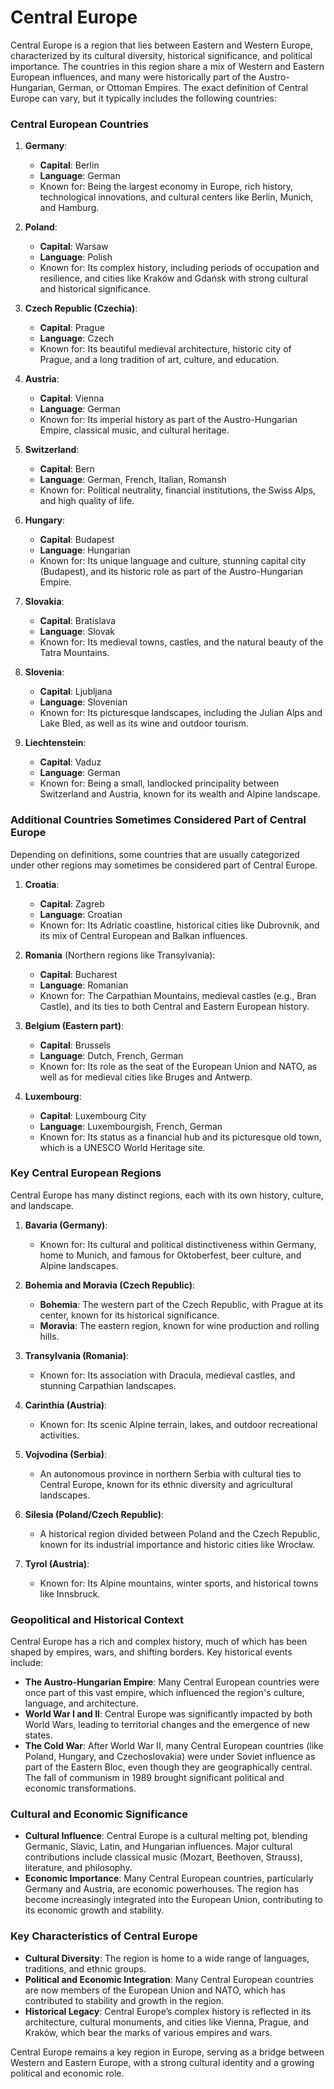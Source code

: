 # Central Europe

Central Europe is a region that lies between Eastern and Western Europe, characterized by its cultural diversity, historical significance, and political importance. The countries in this region share a mix of Western and Eastern European influences, and many were historically part of the Austro-Hungarian, German, or Ottoman Empires. The exact definition of Central Europe can vary, but it typically includes the following countries:

### **Central European Countries**

1. **Germany**:
   - **Capital**: Berlin
   - **Language**: German
   - Known for: Being the largest economy in Europe, rich history, technological innovations, and cultural centers like Berlin, Munich, and Hamburg.

2. **Poland**:
   - **Capital**: Warsaw
   - **Language**: Polish
   - Known for: Its complex history, including periods of occupation and resilience, and cities like Kraków and Gdańsk with strong cultural and historical significance.

3. **Czech Republic (Czechia)**:
   - **Capital**: Prague
   - **Language**: Czech
   - Known for: Its beautiful medieval architecture, historic city of Prague, and a long tradition of art, culture, and education.

4. **Austria**:
   - **Capital**: Vienna
   - **Language**: German
   - Known for: Its imperial history as part of the Austro-Hungarian Empire, classical music, and cultural heritage.

5. **Switzerland**:
   - **Capital**: Bern
   - **Language**: German, French, Italian, Romansh
   - Known for: Political neutrality, financial institutions, the Swiss Alps, and high quality of life.

6. **Hungary**:
   - **Capital**: Budapest
   - **Language**: Hungarian
   - Known for: Its unique language and culture, stunning capital city (Budapest), and its historic role as part of the Austro-Hungarian Empire.

7. **Slovakia**:
   - **Capital**: Bratislava
   - **Language**: Slovak
   - Known for: Its medieval towns, castles, and the natural beauty of the Tatra Mountains.

8. **Slovenia**:
   - **Capital**: Ljubljana
   - **Language**: Slovenian
   - Known for: Its picturesque landscapes, including the Julian Alps and Lake Bled, as well as its wine and outdoor tourism.

9. **Liechtenstein**:
   - **Capital**: Vaduz
   - **Language**: German
   - Known for: Being a small, landlocked principality between Switzerland and Austria, known for its wealth and Alpine landscape.

### **Additional Countries Sometimes Considered Part of Central Europe**
Depending on definitions, some countries that are usually categorized under other regions may sometimes be considered part of Central Europe.

1. **Croatia**:
   - **Capital**: Zagreb
   - **Language**: Croatian
   - Known for: Its Adriatic coastline, historical cities like Dubrovnik, and its mix of Central European and Balkan influences.

2. **Romania** (Northern regions like Transylvania):
   - **Capital**: Bucharest
   - **Language**: Romanian
   - Known for: The Carpathian Mountains, medieval castles (e.g., Bran Castle), and its ties to both Central and Eastern European history.

3. **Belgium (Eastern part)**:
   - **Capital**: Brussels
   - **Language**: Dutch, French, German
   - Known for: Its role as the seat of the European Union and NATO, as well as for medieval cities like Bruges and Antwerp.

4. **Luxembourg**:
   - **Capital**: Luxembourg City
   - **Language**: Luxembourgish, French, German
   - Known for: Its status as a financial hub and its picturesque old town, which is a UNESCO World Heritage site.

### **Key Central European Regions**
Central Europe has many distinct regions, each with its own history, culture, and landscape.

1. **Bavaria (Germany)**:
   - Known for: Its cultural and political distinctiveness within Germany, home to Munich, and famous for Oktoberfest, beer culture, and Alpine landscapes.

2. **Bohemia and Moravia (Czech Republic)**:
   - **Bohemia**: The western part of the Czech Republic, with Prague at its center, known for its historical significance.
   - **Moravia**: The eastern region, known for wine production and rolling hills.

3. **Transylvania (Romania)**:
   - Known for: Its association with Dracula, medieval castles, and stunning Carpathian landscapes.

4. **Carinthia (Austria)**:
   - Known for: Its scenic Alpine terrain, lakes, and outdoor recreational activities.

5. **Vojvodina (Serbia)**:
   - An autonomous province in northern Serbia with cultural ties to Central Europe, known for its ethnic diversity and agricultural landscapes.

6. **Silesia (Poland/Czech Republic)**:
   - A historical region divided between Poland and the Czech Republic, known for its industrial importance and historic cities like Wrocław.

7. **Tyrol (Austria)**:
   - Known for: Its Alpine mountains, winter sports, and historical towns like Innsbruck.

### **Geopolitical and Historical Context**
Central Europe has a rich and complex history, much of which has been shaped by empires, wars, and shifting borders. Key historical events include:

- **The Austro-Hungarian Empire**: Many Central European countries were once part of this vast empire, which influenced the region's culture, language, and architecture.
- **World War I and II**: Central Europe was significantly impacted by both World Wars, leading to territorial changes and the emergence of new states.
- **The Cold War**: After World War II, many Central European countries (like Poland, Hungary, and Czechoslovakia) were under Soviet influence as part of the Eastern Bloc, even though they are geographically central. The fall of communism in 1989 brought significant political and economic transformations.

### **Cultural and Economic Significance**
- **Cultural Influence**: Central Europe is a cultural melting pot, blending Germanic, Slavic, Latin, and Hungarian influences. Major cultural contributions include classical music (Mozart, Beethoven, Strauss), literature, and philosophy.
- **Economic Importance**: Many Central European countries, particularly Germany and Austria, are economic powerhouses. The region has become increasingly integrated into the European Union, contributing to its economic growth and stability.

### **Key Characteristics of Central Europe**
- **Cultural Diversity**: The region is home to a wide range of languages, traditions, and ethnic groups.
- **Political and Economic Integration**: Many Central European countries are now members of the European Union and NATO, which has contributed to stability and growth in the region.
- **Historical Legacy**: Central Europe’s complex history is reflected in its architecture, cultural monuments, and cities like Vienna, Prague, and Kraków, which bear the marks of various empires and wars.

Central Europe remains a key region in Europe, serving as a bridge between Western and Eastern Europe, with a strong cultural identity and a growing political and economic role.
